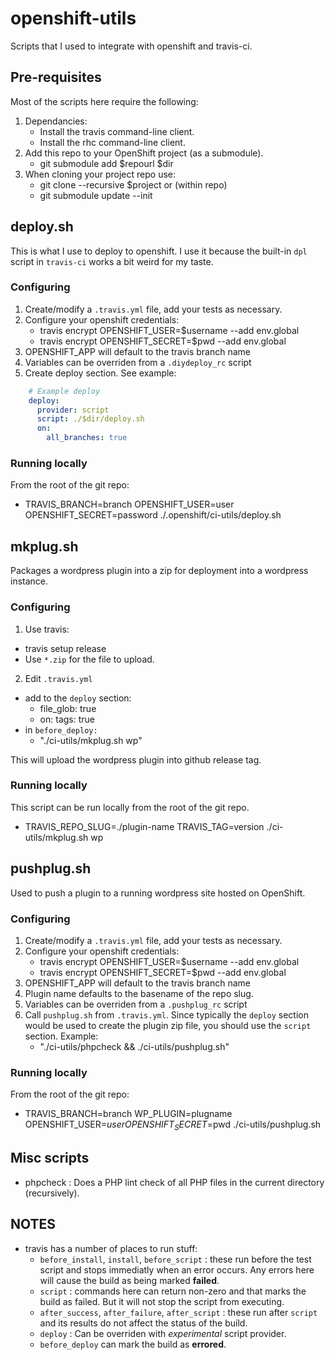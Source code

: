# openshift-utils

Scripts that I used to integrate with openshift and travis-ci.

## Pre-requisites

Most of the scripts here require the following:

1. Dependancies:
   - Install the travis command-line client.
   - Install the rhc command-line client.
2. Add this repo to your OpenShift project (as a submodule).
   - git submodule add $repourl $dir
3. When cloning your project repo use:
   - git clone --recursive $project
   or (within repo)
   - git submodule update --init

## deploy.sh

This is what I use to deploy to openshift.  I use it because
the built-in `dpl` script in `travis-ci` works a bit weird
for my taste.

### Configuring

1. Create/modify a `.travis.yml` file, add your tests as necessary.
2. Configure your openshift credentials:
   - travis encrypt OPENSHIFT_USER=$username --add env.global
   - travis encrypt OPENSHIFT_SECRET=$pwd --add env.global
3. OPENSHIFT_APP will default to the travis branch name
4. Variables can be overriden from a `.diydeploy_rc` script
5. Create deploy section.  See example:

```yaml
    # Example deploy
    deploy:
      provider: script
      script: ./$dir/deploy.sh
      on:
        all_branches: true
```

### Running locally

From the root of the git repo:

- TRAVIS_BRANCH=branch OPENSHIFT_USER=user OPENSHIFT_SECRET=password ./.openshift/ci-utils/deploy.sh

## mkplug.sh

Packages a wordpress plugin into a zip for deployment
into a wordpress instance.

### Configuring

1. Use travis:
  - travis setup release
  - Use `*.zip` for the file to upload.
2. Edit `.travis.yml`
  - add to the `deploy` section:
    - file_glob: true
    - on: tags: true
  - in `before_deploy:`
    - "./ci-utils/mkplug.sh wp"

This will upload the wordpress plugin into github
release tag.

### Running locally

This script can be run locally from the root of
the git repo.

- TRAVIS_REPO_SLUG=./plugin-name TRAVIS_TAG=version ./ci-utils/mkplug.sh wp

## pushplug.sh

Used to push a plugin to a running wordpress site hosted
on OpenShift.

### Configuring

1. Create/modify a `.travis.yml` file, add your tests as necessary.
2. Configure your openshift credentials:
   - travis encrypt OPENSHIFT_USER=$username --add env.global
   - travis encrypt OPENSHIFT_SECRET=$pwd --add env.global
3. OPENSHIFT_APP will default to the travis branch name
4. Plugin name defaults to the basename of the repo slug.
4. Variables can be overriden from a `.pushplug_rc` script
5. Call `pushplug.sh` from `.travis.yml`.  Since typically
   the `deploy` section would be used to create the plugin
   zip file, you should use the `script` section.  Example:
   - "./ci-utils/phpcheck && ./ci-utils/pushplug.sh"

### Running locally

From the root of the git repo:

- TRAVIS_BRANCH=branch WP_PLUGIN=plugname OPENSHIFT_USER=$user OPENSHIFT_SECRET=$pwd ./ci-utils/pushplug.sh

## Misc scripts

- phpcheck : Does a PHP lint check of all PHP
  files in the current directory (recursively).

## NOTES

- travis has a number of places to run stuff:
  - `before_install`, `install`, `before_script` : these run
    before the test script and stops immediatly when an error occurs.
    Any errors here will cause the build as being marked **failed**.
  - `script` : commands here can return non-zero and that marks the build
    as failed.  But it will not stop the script from executing.
  - `after_success`, `after_failure`, `after_script` : these run after
    `script` and its results do not affect the status of the build.
  - `deploy` : Can be overriden with _experimental_ script provider.
  - `before_deploy` can mark the build as **errored**.


